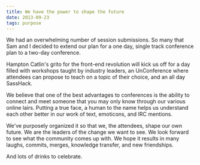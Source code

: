 ```yaml
---
title: We have the power to shape the future
date: 2013-09-23
tags: purpose 
---
```


We had an overwhelming number of session submissions. So many that Sam and I decided to extend our plan for a one day, single track conference plan to a two-day conference. 

Hampton Catlin's grito for the front-end revolution will kick us off for a day filled with workshops taught by industry leaders, an UnConference where attendees can propose to teach on a topic of their choice, and an all day SassHack.  

We believe that one of the best advantages to conferences is the ability to connect and meet someone that you may only know through our various online lairs. Putting a true face, a human to the name helps us understand each other better in our work of text, emoticons, and IRC mentions. 

We've purposely organized it so that we, the attendees, shape our own future. We are the leaders of the change we want to see. We look forward to see what the community comes up with. We hope it results in many laughs, commits, merges, knowledge transfer, and new friendships. 

And lots of drinks to celebrate. 
